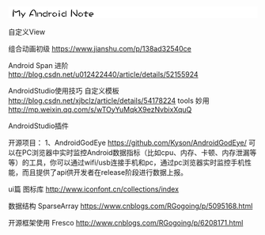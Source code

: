 ![logo](https://github.com/Lancou/MyAndroidNote/blob/master/photos/1495244808_388263.png)



自定义View 

组合动画初级
https://www.jianshu.com/p/138ad32540ce

Android Span 进阶
http://blog.csdn.net/u012422440/article/details/52155924


AndroidStudio使用技巧
自定义模板 http://blog.csdn.net/xjbclz/article/details/54178224
tools 妙用 http://mp.weixin.qq.com/s/wTOyYuMqkX9ezNvbixXquQ

AndroidStudio插件


开源项目：
1、AndroidGodEye https://github.com/Kyson/AndroidGodEye/
  可以在PC浏览器中实时监控Android数据指标（比如cpu、内存、卡顿、内存泄漏等等）的工具，你可以通过wifi/usb连接手机和pc，通过pc浏览器实时监控手机性能，而且提供了api供开发者在release阶段进行数据上报。


ui篇
图标库 http://www.iconfont.cn/collections/index


数据结构
SparseArray https://www.cnblogs.com/RGogoing/p/5095168.html


开源框架使用
 Fresco  http://www.cnblogs.com/RGogoing/p/6208171.html
